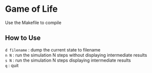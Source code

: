 # Game of Life
Use the Makefile to compile 
## How to Use
```d filename``` : dump the current state to filename\
```n N```  : run the simulation N steps without displaying intermediate results\
```s N```  : run the simulation N steps displaying intermediate results\
```q``` : quit
